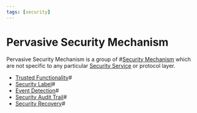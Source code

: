 ```yaml
---
tags: [security]
---
```


# Pervasive Security Mechanism

Pervasive Security Mechanism is a group of #[Security Mechanism](202209261402.md)
which are not specific to any particular [Security Service](202209261050.md) or
protocol layer.
- [Trusted Functionality](202210040924.md)#
- [Security Label](202210040926.md)#
- [Event Detection](202210040927.md)#
- [Security Audit Trail](202210040928.md)#
- [Security Recovery](202210040930.md)#
